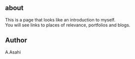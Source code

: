 ## about

This is a page that looks like an introduction to myself.  
You will see links to places of relevance, portfolios and blogs.

## Author

A.Asahi
